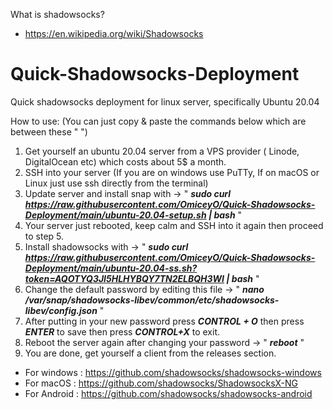 What is shadowsocks? 
- https://en.wikipedia.org/wiki/Shadowsocks


# Quick-Shadowsocks-Deployment
Quick shadowsocks deployment for linux server, specifically Ubuntu 20.04

How to use: 
(You can just copy & paste the commands below which are between these " ")

1) Get yourself an ubuntu 20.04 server from a VPS provider ( Linode, DigitalOcean etc) which costs about 5$ a month.
2) SSH into your server (If you are on windows use PuTTy, If on macOS or Linux just use ssh directly from the terminal)
3) Update server and install snap with -> " ***sudo curl https://raw.githubusercontent.com/OmiceyO/Quick-Shadowsocks-Deployment/main/ubuntu-20.04-setup.sh | bash*** " 
4) Your server just rebooted, keep calm and SSH into it again then proceed to step 5.
5) Install shadowsocks with -> " ***sudo curl https://raw.githubusercontent.com/OmiceyO/Quick-Shadowsocks-Deployment/main/ubuntu-20.04-ss.sh?token=AQOTYQ3JI5HLHYBQY7TN2ELBQH3WI | bash*** "
6) Change the default password by editing this file -> " ***nano /var/snap/shadowsocks-libev/common/etc/shadowsocks-libev/config.json*** "
7) After putting in your new password press ***CONTROL + O*** then press ***ENTER*** to save then press ***CONTROL+X*** to exit.
8) Reboot the server again after changing your password -> " ***reboot*** "
9) You are done, get yourself a client from the releases section.
- For windows : https://github.com/shadowsocks/shadowsocks-windows
- For macOS : https://github.com/shadowsocks/ShadowsocksX-NG
- For Android : https://github.com/shadowsocks/shadowsocks-android
